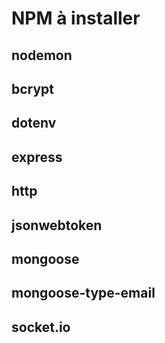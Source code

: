 # NPM à installer

## nodemon
## bcrypt
## dotenv
## express
## http
## jsonwebtoken
## mongoose
## mongoose-type-email
## socket.io